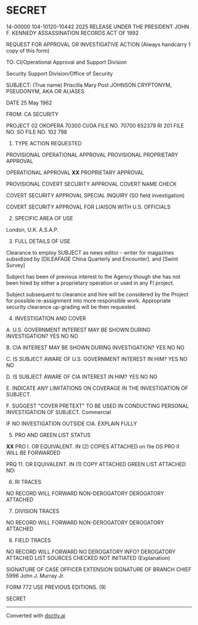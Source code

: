 # SECRET

14-00000
104-10120-10442 2025 RELEASE UNDER THE PRESIDENT JOHN F. KENNEDY ASSASSINATION RECORDS ACT OF 1992

REQUEST FOR APPROVAL OR INVESTIGATIVE ACTION
(Always handcarry 1 copy of this form)

TO: CI/Operational Approval and Support Division

Security Support Division/Office of Security

SUBJECT:
(True name) Priscilla Mary Post JOHNSON
CRYPTONYM, PSEUDONYM, AKA OR ALIASES

DATE 25 May 1962

FROM: CA SECURITY

PROJECT 02
OKOPERA 70300
CI/OA FILE NO.
70700 652379
RI 201 FILE NO. SO FILE NO.
102 798

1.  TYPE ACTION REQUESTED

PROVISIONAL OPERATIONAL APPROVAL PROVISIONAL PROPRIETARY APPROVAL

OPERATIONAL APPROVAL **XX** PROPRIETARY APPROVAL

PROVISIONAL COVERT SECURITY APPROVAL COVERT NAME CHECK

COVERT SECURITY APPROVAL SPECIAL INQUIRY (SO field investigation)

COVERT SECURITY APPROVAL FOR LIAISON WITH U.S. OFFICIALS

2. SPECIFIC AREA OF USE

London, U.K. A.S.A.P.

3. FULL DETAILS OF USE

Clearance to employ SUBJECT as news editor - writer for magazines subsidized by [DILEAFAGE China Quarterly and Encounter]. and [Swint Survey]

Subject has been of previous interest to the Agency though she has not been hired by either a proprietary operation or used in any FI project.

Subject subsequent to clearance and hire will be considered by the Project for possible re-assignment into more responsible work. Appropriate security clearance up-grading will be then requested.

4. INVESTIGATION AND COVER

A. U.S. GOVERNMENT INTEREST MAY BE SHOWN DURING INVESTIGATION? YES NO NO

B. CIA INTEREST MAY BE SHOWN DURING INVESTIGATION? YES NO NO

C. IS SUBJECT AWARE OF U.S. GOVERNMENT INTEREST IN HIM? YES NO NO

D. IS SUBJECT AWARE OF CIA INTEREST IN HIM? YES NO NO

E. INDICATE ANY LIMITATIONS ON COVERAGE IN THE INVESTIGATION OF SUBJECT.

F. SUGGEST "COVER PRETEXT" TO BE USED IN CONDUCTING PERSONAL INVESTIGATION OF SUBJECT. Commercial

IF NO INVESTIGATION OUTSIDE CIA. EXPLAIN FULLY

5. PRO AND GREEN LIST STATUS

**XX** PRO I. OR EQUIVALENT. IN (2) COPIES ATTACHED on file OS PRO II WILL BE FORWARDED

PRQ 11. OR EQUIVALENT. IN (1) COPY ATTACHED GREEN LIST ATTACHED NO:

6. RI TRACES

NO RECORD WILL FORWARD NON-DEROGATORY DEROGATORY ATTACHED

7. DIVISION TRACES

NO RECORD WILL FORWARD NON-DEROGATORY DEROGATORY ATTACHED

8. FIELD TRACES

NO RECORD
WILL FORWARD
NO DEROGATORY INFO?
DEROGATORY ATTACHED
LIST SOURCES CHECKED
NOT INITIATED (Explanation)

SIGNATURE OF CASE OFFICER
EXTENSION SIGNATURE OF BRANCH CHIEF
5996 John J. Murray Jr.

FORM 772 USE PREVIOUS
EDITIONS.
(9)

SECRET


---
Converted with [doctly.ai](https://doctly.ai)